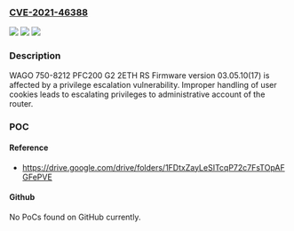 ### [CVE-2021-46388](https://cve.mitre.org/cgi-bin/cvename.cgi?name=CVE-2021-46388)
![](https://img.shields.io/static/v1?label=Product&message=n%2Fa&color=blue)
![](https://img.shields.io/static/v1?label=Version&message=n%2Fa&color=blue)
![](https://img.shields.io/static/v1?label=Vulnerability&message=n%2Fa&color=brighgreen)

### Description

WAGO 750-8212 PFC200 G2 2ETH RS Firmware version 03.05.10(17) is affected by a privilege escalation vulnerability. Improper handling of user cookies leads to escalating privileges to administrative account of the router.

### POC

#### Reference
- https://drive.google.com/drive/folders/1FDtxZayLeSITcqP72c7FsTOpAFGFePVE

#### Github
No PoCs found on GitHub currently.

